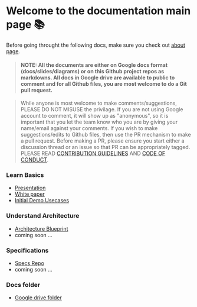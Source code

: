 # Welcome to the documentation main page :books:

Before going throught the following docs, make sure you check out [about page](https://github.com/G2P-Unboxed/common).

> #### NOTE: All the documents are either on Google docs format (docs/slides/diagrams) or on this Github project repos as markdowns. All docs in Google drive are available to public to comment and for all Github files, you are most welcome to do a Git pull request. 

> While anyone is most welcome to make comments/suggestions, PLEASE DO NOT MISUSE the privilage. If you are not using Google account to comment, it will show up as "anonymous", so it is important that you let the team know who you are by giving your name/email against your comments. If you wish to make suggestions/edits to Github files, then use the PR mechanism to make a pull request. Before making a PR, please ensure you start either a discussion thread or an issue so that PR can be appropriately tagged. PLEASE READ [CONTRIBUTION GUIDELINES](https://github.com/G2P-Unboxed/.github/blob/main/CONTRIBUTING.md) AND [CODE OF CONDUCT](https://github.com/G2P-Unboxed/.github/blob/main/CODE_OF_CONDUCT.md).

### Learn Basics
* [Presentation](https://docs.google.com/presentation/d/1vFAlyUTGwBNqFJMH6KITcM9WR6QgIx4XtGkk9DVnJzo/edit) 
* [White paper](https://docs.google.com/document/d/1zPibFG5AnJt2wmbdqKFg5JugAwP3FN6hAoo6UVE9oys/edit) 
* [Initial Demo Usecases](https://docs.google.com/document/d/10TaTP-cKjzW3EeioeNX1aD_Oaq7Fw7G6KP9l8mBenEo/edit)

### Understand Architecture
* [Architecture Blueprint](https://docs.google.com/document/d/1UlRsE-kurNqZhOpV1C7lwhbCsKQjIo1D16RJtZoY_4I/edit)
* coming soon ...

### Specifications
* [Specs Repo](https://github.com/G2P-Unboxed/specs)
* coming soon ...

### Docs folder
* [Google drive folder](https://drive.google.com/drive/u/1/folders/1wK7HfRHskf79eLEKIxVUK4G31HoTI3yb)
